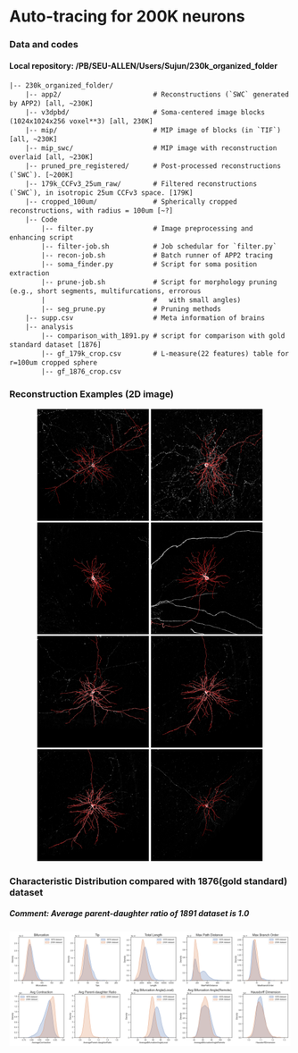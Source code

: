 # Auto-tracing for 200K neurons

### Data and codes
#### Local repository: /PB/SEU-ALLEN/Users/Sujun/230k_organized_folder
```
|-- 230k_organized_folder/
    |-- app2/                       # Reconstructions (`SWC` generated by APP2) [all, ~230K]
    |-- v3dpbd/                     # Soma-centered image blocks (1024x1024x256 voxel**3) [all, 230K]
    |-- mip/                        # MIP image of blocks (in `TIF`) [all, ~230K]
    |-- mip_swc/                    # MIP image with reconstruction overlaid [all, ~230K]
    |-- pruned_pre_registered/      # Post-processed reconstructions (`SWC`). [~200K]
    |-- 179k_CCFv3_25um_raw/        # Filtered reconstructions (`SWC`), in isotropic 25um CCFv3 space. [179K]
    |-- cropped_100um/              # Spherically cropped reconstructions, with radius = 100um [~?]
    |-- Code
        |-- filter.py               # Image preprocessing and enhancing script
        |-- filter-job.sh           # Job schedular for `filter.py`
        |-- recon-job.sh            # Batch runner of APP2 tracing
        |-- soma_finder.py          # Script for soma position extraction
        |-- prune-job.sh            # Script for morphology pruning (e.g., short segments, multifurcations, errorous
        |                           #   with small angles)
        |-- seg_prune.py            # Pruning methods
    |-- supp.csv                    # Meta information of brains
    |-- analysis
        |-- comparison_with_1891.py # script for comparison with gold standard dataset [1876]
        |-- gf_179k_crop.csv        # L-measure(22 features) table for r=100um cropped sphere
        |-- gf_1876_crop.csv        
```

### Reconstruction Examples (2D image)
<div class="1" align='center'>
    <img src="https://github.com/SEU-ALLEN-codebase/BrainParcellation/blob/main/reconstruction/figures/mip_examples/5749_4916_4542.png" width=200/><b>  <b/>
    <img src="https://github.com/SEU-ALLEN-codebase/BrainParcellation/blob/main/reconstruction/figures/mip_examples/5996_8205_3698.png" width=200/><b>  <b/>
    <img src="https://github.com/SEU-ALLEN-codebase/BrainParcellation/blob/main/reconstruction/figures/mip_examples/9517_8249_6626.png" width=200/><b>  <b/>
    <img src="https://github.com/SEU-ALLEN-codebase/BrainParcellation/blob/main/reconstruction/figures/mip_examples/9970_10457_5550.png" width=200/>
</div>
<div class="2" align='center'>
    <img src="https://github.com/SEU-ALLEN-codebase/BrainParcellation/blob/main/reconstruction/figures/mip_examples/17601_2198_4862.png" width=200/><b>  <b/>
    <img src="https://github.com/SEU-ALLEN-codebase/BrainParcellation/blob/main/reconstruction/figures/mip_examples/19014_2874_4233.png" width=200/><b>  <b/>
    <img src="https://github.com/SEU-ALLEN-codebase/BrainParcellation/blob/main/reconstruction/figures/mip_examples/19014_2874_4233.png" width=200/><b>  <b/>
    <img src="https://github.com/SEU-ALLEN-codebase/BrainParcellation/blob/main/reconstruction/figures/mip_examples/23627_4542_5025.png" width=200/>
</div>


### Characteristic Distribution compared with 1876(gold standard) dataset
##### Comment: Average parent-daughter ratio of 1891 dataset is 1.0
![image](https://github.com/SEU-ALLEN-codebase/BrainParcellation/blob/main/reconstruction/figures/1891_comparison.png)
